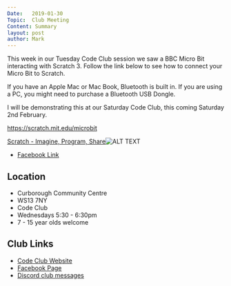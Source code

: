 ```yaml
---
Date:   2019-01-30
Topic:  Club Meeting
Content: Summary
layout: post
author: Mark
---
```

This week in our Tuesday Code Club session we saw a BBC Micro Bit interacting with Scratch 3. Follow the link below to see how to connect your Micro Bit to Scratch.

If you have an Apple Mac or Mac Book, Bluetooth is built in. If you are using a PC, you might need to purchase a Bluetooth USB Dongle.

I will be demonstrating this at our Saturday Code Club, this coming Saturday 2nd February.

https://scratch.mit.edu/microbit

[Scratch - Imagine, Program, Share](https://l.facebook.com/l.php?u=https%3A%2F%2Fscratch.mit.edu%2Fmicrobit&h=AT0EaK3ofC_RkYH2iBlQJL9dZ8RI0oAup-BIvT0nvDHDfRyS_MMSPz1qmXC86qqzQONb0nacXl2D4xhQ_HhfZKm4p1ydBMfmr8WIWTpe1GNnO7wZqqMmOaUV2Iym3Aaf&s=1)![ALT TEXT](https://external.fbhx6-1.fna.fbcdn.net/emg1/v/t13/5676689767185098694?url=https%3A%2F%2Fscratch.mit.edu%2Fimages%2Fscratch-og.png&fb_obo=1&utld=mit.edu&stp=c0.5000x0.5000f_dst-emg0_p630x630_q75&ccb=13-1&oh=06_AbEXdDK5eg-zFIoDY9cL9bUKoectMWhjk31jbB2SNTiMOw&oe=65288101&_nc_sid=e609ca)

* [Facebook Link](https://www.facebook.com/1481985248595237/posts/1893125030814588/)

## Location

* Curborough Community Centre
* WS13 7NY
* Code Club
* Wednesdays 5:30 - 6:30pm
* 7 - 15 year olds welcome

## Club Links

* [Code Club Website](https://lichfield-code-club.github.io/)
* [Facebook Page](https://www.facebook.com/LichfieldCoders)
* [Discord club messages](https://discord.gg/szz6xGK)
